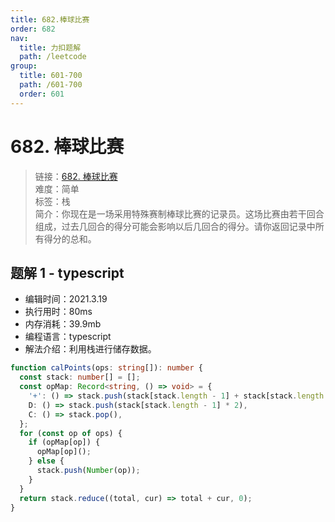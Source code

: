 ```yaml
---
title: 682.棒球比赛
order: 682
nav:
  title: 力扣题解
  path: /leetcode
group:
  title: 601-700
  path: /601-700
  order: 601
---
```


# 682. 棒球比赛

> 链接：[682. 棒球比赛](https://leetcode-cn.com/problems/baseball-game/)  
> 难度：简单  
> 标签：栈  
> 简介：你现在是一场采用特殊赛制棒球比赛的记录员。这场比赛由若干回合组成，过去几回合的得分可能会影响以后几回合的得分。请你返回记录中所有得分的总和。

## 题解 1 - typescript

- 编辑时间：2021.3.19
- 执行用时：80ms
- 内存消耗：39.9mb
- 编程语言：typescript
- 解法介绍：利用栈进行储存数据。

```typescript
function calPoints(ops: string[]): number {
  const stack: number[] = [];
  const opMap: Record<string, () => void> = {
    '+': () => stack.push(stack[stack.length - 1] + stack[stack.length - 2]),
    D: () => stack.push(stack[stack.length - 1] * 2),
    C: () => stack.pop(),
  };
  for (const op of ops) {
    if (opMap[op]) {
      opMap[op]();
    } else {
      stack.push(Number(op));
    }
  }
  return stack.reduce((total, cur) => total + cur, 0);
}
```
